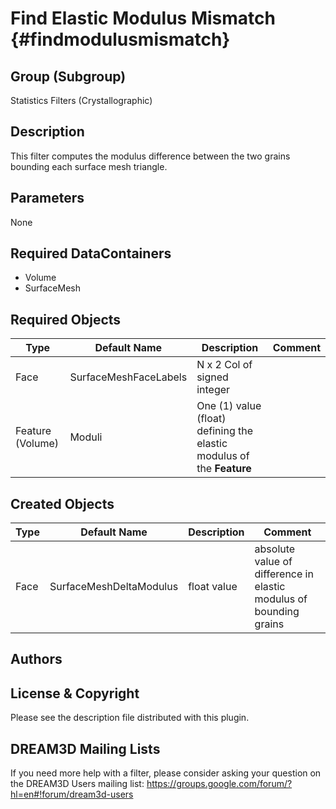 Find Elastic Modulus Mismatch {#findmodulusmismatch}
==========

## Group (Subgroup) ##
Statistics Filters (Crystallographic)

## Description ##
This filter computes the modulus difference between the two grains bounding each surface mesh triangle.

## Parameters ##
None

## Required DataContainers ##
+ Volume
+ SurfaceMesh


## Required Objects ##

| Type | Default Name | Description | Comment |
|------|--------------|-------------|---------|
| Face | SurfaceMeshFaceLabels | N x 2 Col of signed integer |  |
| Feature (Volume) | Moduli | One (1) value (float) defining the elastic modulus of the **Feature** | | 


## Created Objects ##

| Type | Default Name | Description | Comment |
|------|--------------|-------------|---------|
| Face | SurfaceMeshDeltaModulus | float value | absolute value of difference in elastic modulus of bounding grains |

## Authors ##






## License & Copyright ##

Please see the description file distributed with this plugin.

## DREAM3D Mailing Lists ##

If you need more help with a filter, please consider asking your question on the DREAM3D Users mailing list:
https://groups.google.com/forum/?hl=en#!forum/dream3d-users


